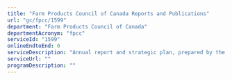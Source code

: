 ```yaml
---
title: "Farm Products Council of Canada Reports and Publications"
url: "gc/fpcc/1599"
department: "Farm Products Council of Canada"
departmentAcronym: "fpcc"
serviceId: "1599"
onlineEndtoEnd: 0
serviceDescription: "Annual report and strategic plan, prepared by the Farm Products Council of Canada, and circulated to industry partners and within government."
serviceUrl: ""
programDescription: ""
---
```

